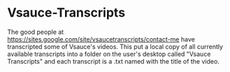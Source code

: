 # Vsauce-Transcripts    
The good people at https://sites.google.com/site/vsaucetranscripts/contact-me have transcripted some of Vsauce's videos. This put a local copy of all currently available transcripts into a folder on the user's desktop called "Vsauce Transcripts" and each transcript is a .txt named with the title of the video.
